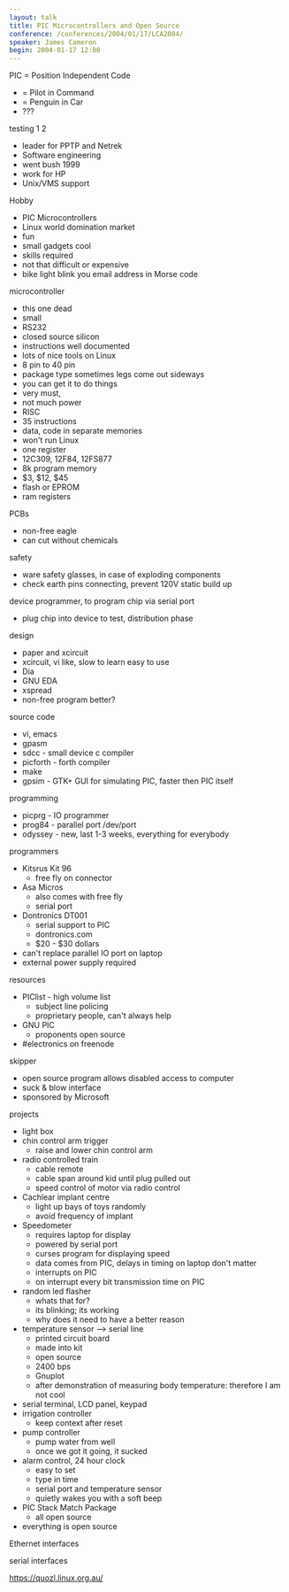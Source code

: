 ```yaml
---
layout: talk
title: PIC Microcontrollers and Open Source
conference: /conferences/2004/01/17/LCA2004/
speaker: James Cameron
begin: 2004-01-17 12:00
---
```

PIC = Position Independent Code

*    = Pilot in Command
*    = Penguin in Car
* ???

testing 1 2

* leader for PPTP and Netrek
* Software engineering
* went bush 1999
* work for HP
* Unix/VMS support

Hobby

* PIC Microcontrollers
* Linux world domination market
* fun
* small gadgets cool
* skills required
* not that difficult or expensive
* bike light blink you email address in Morse code

microcontroller

* this one dead
* small
* RS232
* closed source silicon
* instructions well documented
* lots of nice tools on Linux
* 8 pin to 40 pin
* package type sometimes legs come out sideways
* you can get it to do things
* very must,
* not much power
* RISC
* 35 instructions
* data, code in separate memories
* won't run Linux
* one register
* 12C309, 12F84, 12FS877
* 8k program memory
* $3, $12, $45
* flash or EPROM
* ram registers

PCBs

* non-free eagle
* can cut without chemicals

safety

* ware safety glasses, in case of exploding components
* check earth pins connecting, prevent 120V static build up

device programmer, to program chip via serial port

* plug chip into device to test, distribution phase

design

* paper and xcircuit
* xcircuit, vi like, slow to learn easy to use
* Dia
* GNU EDA
* xspread
* non-free program better?

source code

* vi, emacs
* gpasm
* sdcc - small device c compiler
* picforth - forth compiler
* make
* gpsim - GTK+ GUI for simulating PIC, faster then PIC itself

programming

* picprg - IO programmer
* prog84 - parallel port /dev/port
* odyssey - new, last 1-3 weeks, everything for everybody

programmers

* Kitsrus Kit 96
  * free fly on connector
* Asa Micros
  * also comes with free fly
  * serial port
* Dontronics DT001
  * serial support to PIC
  * dontronics.com
  * $20 - $30 dollars
* can't replace parallel IO port on laptop
* external power supply required

resources

* PIClist - high volume list
  * subject line policing
  * proprietary people, can't always help
* GNU PIC
  * proponents open source
* #electronics on freenode

skipper

* open source program allows disabled access to computer
* suck & blow interface
* sponsored by Microsoft

projects

* light box
* chin control arm trigger
  * raise and lower chin control arm
* radio controlled train
  * cable remote
  * cable span around kid until plug pulled out
  * speed control of motor via radio control
* Cachlear implant centre
  * light up bays of toys randomly
  * avoid frequency of implant
* Speedometer
  * requires laptop for display
  * powered by serial port
  * curses program for displaying speed
  * data comes from PIC, delays in timing on laptop don't matter
  * interrupts on PIC
  * on interrupt every bit transmission time on PIC
* random led flasher
  * whats that for?
  * its blinking; its working
  * why does it need to have a better reason
* temperature sensor --> serial line
  * printed circuit board
  * made into kit
  * open source
  * 2400 bps
  * Gnuplot
  * after demonstration of measuring body temperature: therefore I am not cool
* serial terminal, LCD panel, keypad
* irrigation controller
  * keep context after reset
* pump controller
  * pump water from well
  * once we got it going, it sucked
* alarm control, 24 hour clock
  * easy to set
  * type in time
  * serial port and temperature sensor
  * quietly wakes you with a soft beep
* PIC Stack Match Package
  * all open source
* everything is open source

Ethernet interfaces

serial interfaces

<https://quozl.linux.org.au/>
